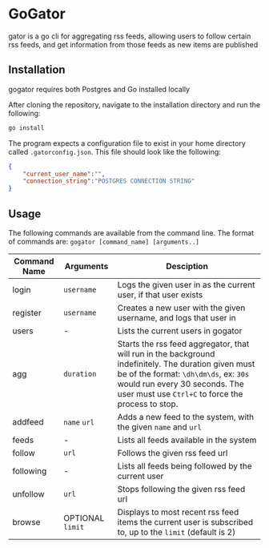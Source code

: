 # GoGator

gator is a go cli for aggregating rss feeds, allowing users to follow certain rss feeds, and get information from those feeds as new items are published

## Installation

gogator requires both Postgres and Go installed locally

After cloning the repository, navigate to the installation directory and run the following:

```cmd
go install
```

The program expects a configuration file to exist in your home directory called `.gatorconfig.json`. This file should look like the following:

```json
{
    "current_user_name":"",
    "connection_string":"POSTGRES CONNECTION STRING"
}
```

## Usage

The following commands are available from the command line. The format of commands are: 
```gogator [command_name] [arguments..]```

| Command Name | Arguments | Desciption |
| ------------ | --------- | ---------- |
| login | `username` | Logs the given user in as the current user, if that user exists |
| register | `username` | Creates a new user with the given username, and logs that user in |
| users | - | Lists the current users in gogator |
| agg | `duration` | Starts the rss feed aggregator, that will run in the background indefinitely. The duration given must be of the format: `\dh\dm\ds`, ex: `30s` would run every 30 seconds. The user must use `Ctrl+C` to force the process to stop. |
| addfeed | `name` `url` | Adds a new feed to the system, with the given `name` and `url` |
| feeds | - | Lists all feeds available in the system |
| follow | `url` | Follows the given rss feed url |
| following | - | Lists all feeds being followed by the current user |
| unfollow | `url` | Stops following the given rss feed url |
| browse | OPTIONAL `limit` | Displays to most recent rss feed items the current user is subscribed to, up to the `limit` (default is 2) |

